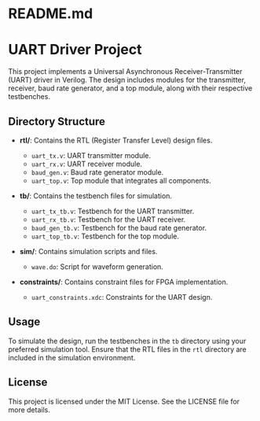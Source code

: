 # README.md

# UART Driver Project

This project implements a Universal Asynchronous Receiver-Transmitter (UART) driver in Verilog. The design includes modules for the transmitter, receiver, baud rate generator, and a top module, along with their respective testbenches.

## Directory Structure

- **rtl/**: Contains the RTL (Register Transfer Level) design files.
  - `uart_tx.v`: UART transmitter module.
  - `uart_rx.v`: UART receiver module.
  - `baud_gen.v`: Baud rate generator module.
  - `uart_top.v`: Top module that integrates all components.

- **tb/**: Contains the testbench files for simulation.
  - `uart_tx_tb.v`: Testbench for the UART transmitter.
  - `uart_rx_tb.v`: Testbench for the UART receiver.
  - `baud_gen_tb.v`: Testbench for the baud rate generator.
  - `uart_top_tb.v`: Testbench for the top module.

- **sim/**: Contains simulation scripts and files.
  - `wave.do`: Script for waveform generation.

- **constraints/**: Contains constraint files for FPGA implementation.
  - `uart_constraints.xdc`: Constraints for the UART design.

## Usage

To simulate the design, run the testbenches in the `tb` directory using your preferred simulation tool. Ensure that the RTL files in the `rtl` directory are included in the simulation environment.

## License

This project is licensed under the MIT License. See the LICENSE file for more details.